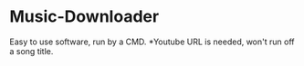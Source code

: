 # Music-Downloader

Easy to use software, run by a CMD.
*Youtube URL is needed, won't run off a song title.
